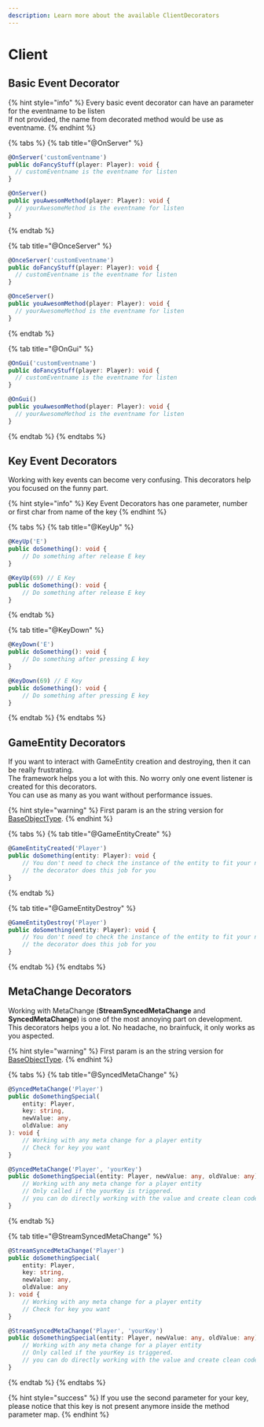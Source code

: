 ```yaml
---
description: Learn more about the available ClientDecorators
---
```


# Client

## Basic Event Decorator

{% hint style="info" %}
Every basic event decorator can have an parameter for the eventname to be listen  
If not provided, the name from decorated method would be use as eventname.
{% endhint %}

{% tabs %}
{% tab title="@OnServer" %}
```typescript
@OnServer('customEventname')
public doFancyStuff(player: Player): void {
  // customEventname is the eventname for listen
}

@OnServer()
public youAwesomMethod(player: Player): void {
  // yourAwesomeMethod is the eventname for listen
}
```
{% endtab %}

{% tab title="@OnceServer" %}
```typescript
@OnceServer('customEventname')
public doFancyStuff(player: Player): void {
  // customEventname is the eventname for listen
}

@OnceServer()
public youAwesomMethod(player: Player): void {
  // yourAwesomeMethod is the eventname for listen
}
```
{% endtab %}

{% tab title="@OnGui" %}
```typescript
@OnGui('customEventname')
public doFancyStuff(player: Player): void {
  // customEventname is the eventname for listen
}

@OnGui()
public youAwesomMethod(player: Player): void {
  // yourAwesomeMethod is the eventname for listen
}
```
{% endtab %}
{% endtabs %}

## Key Event Decorators

Working with key events can become very confusing. This decorators help you focused on the funny part. 

{% hint style="info" %}
Key Event Decorators has one parameter, number or first char from name of the key
{% endhint %}

{% tabs %}
{% tab title="@KeyUp" %}
```typescript
@KeyUp('E')
public doSomething(): void {
    // Do something after release E key
}

@KeyUp(69) // E Key
public doSomething(): void {
    // Do something after release E key
}
```
{% endtab %}

{% tab title="@KeyDown" %}
```typescript
@KeyDown('E')
public doSomething(): void {
    // Do something after pressing E key
}

@KeyDown(69) // E Key
public doSomething(): void {
    // Do something after pressing E key
}
```
{% endtab %}
{% endtabs %}

## GameEntity Decorators

If you want to interact with GameEntity creation and destroying, then it can be really frustrating.  
The framework helps you a lot with this. No worry only one event listener is created for this decorators.  
You can use as many as you want without performance issues.

{% hint style="warning" %}
First param is an the string version for [BaseObjectType](https://docs.altv.mp/js/api/alt-client.BaseObjectType.html#fields).
{% endhint %}

{% tabs %}
{% tab title="@GameEntityCreate" %}
```typescript
@GameEntityCreated('Player')
public doSomething(entity: Player): void {
    // You don't need to check the instance of the entity to fit your needs
    // the decorator does this job for you
}
```
{% endtab %}

{% tab title="@GameEntityDestroy" %}
```typescript
@GameEntityDestroy('Player')
public doSomething(entity: Player): void {
    // You don't need to check the instance of the entity to fit your needs
    // the decorator does this job for you
}
```
{% endtab %}
{% endtabs %}

## MetaChange Decorators

Working with MetaChange \(**StreamSyncedMetaChange** and **SyncedMetaChange**\) is one of the most annoying part on development. This decorators helps you a lot. No headache, no brainfuck, it only works as you aspected.

{% hint style="warning" %}
First param is an the string version for [BaseObjectType](https://docs.altv.mp/js/api/alt-client.BaseObjectType.html#fields).
{% endhint %}

{% tabs %}
{% tab title="@SyncedMetaChange" %}
```typescript
@SyncedMetaChange('Player')
public doSomethingSpecial(
    entity: Player, 
    key: string, 
    newValue: any, 
    oldValue: any
): void {
    // Working with any meta change for a player entity
    // Check for key you want
}

@SyncedMetaChange('Player', 'yourKey')
public doSomethingSpecial(entity: Player, newValue: any, oldValue: any): void {
    // Working with any meta change for a player entity
    // Only called if the yourKey is triggered.
    // you can do directly working with the value and create clean code
}
```
{% endtab %}

{% tab title="@StreamSyncedMetaChange" %}
```typescript
@StreamSyncedMetaChange('Player')
public doSomethingSpecial(
    entity: Player, 
    key: string, 
    newValue: any, 
    oldValue: any
): void {
    // Working with any meta change for a player entity
    // Check for key you want
}

@StreamSyncedMetaChange('Player', 'yourKey')
public doSomethingSpecial(entity: Player, newValue: any, oldValue: any): void {
    // Working with any meta change for a player entity
    // Only called if the yourKey is triggered.
    // you can do directly working with the value and create clean code
}
```
{% endtab %}
{% endtabs %}

{% hint style="success" %}
If you use the second parameter for your key, please notice that this key is not present anymore inside the method parameter map.
{% endhint %}

